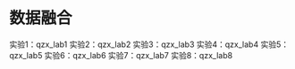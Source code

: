 # 数据融合
实验1：qzx_lab1
实验2：qzx_lab2
实验3：qzx_lab3
实验4：qzx_lab4
实验5：qzx_lab5
实验6：qzx_lab6
实验7：qzx_lab7
实验8：qzx_lab8
